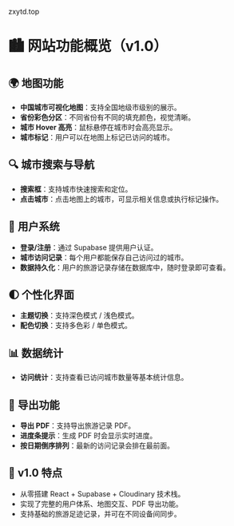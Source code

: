 zxytd.top
# 🏙️ 网站功能概览（v1.0）

## 🌍 地图功能
- **中国城市可视化地图**：支持全国地级市级别的展示。
- **省份彩色分区**：不同省份有不同的填充颜色，视觉清晰。
- **城市 Hover 高亮**：鼠标悬停在城市时会高亮显示。
- **城市标记**：用户可以在地图上标记已访问的城市。

## 🔍 城市搜索与导航
- **搜索框**：支持城市快速搜索和定位。
- **点击城市**：点击地图上的城市，可显示相关信息或执行标记操作。

## 👤 用户系统
- **登录/注册**：通过 Supabase 提供用户认证。
- **城市访问记录**：每个用户都能保存自己访问过的城市。
- **数据持久化**：用户的旅游记录存储在数据库中，随时登录即可查看。

## 🌓 个性化界面
- **主题切换**：支持深色模式 / 浅色模式。
- **配色切换**：支持多色彩 / 单色模式。

## 📊 数据统计
- **访问统计**：支持查看已访问城市数量等基本统计信息。

## 📄 导出功能
- **导出 PDF**：支持导出旅游记录 PDF。
- **进度条提示**：生成 PDF 时会显示实时进度。
- **按日期倒序排列**：最新的访问记录会排在最前面。

## 🚀 v1.0 特点
- 从零搭建 React + Supabase + Cloudinary 技术栈。
- 实现了完整的用户体系、地图交互、PDF 导出功能。
- 支持基础的旅游足迹记录，并可在不同设备间同步。
